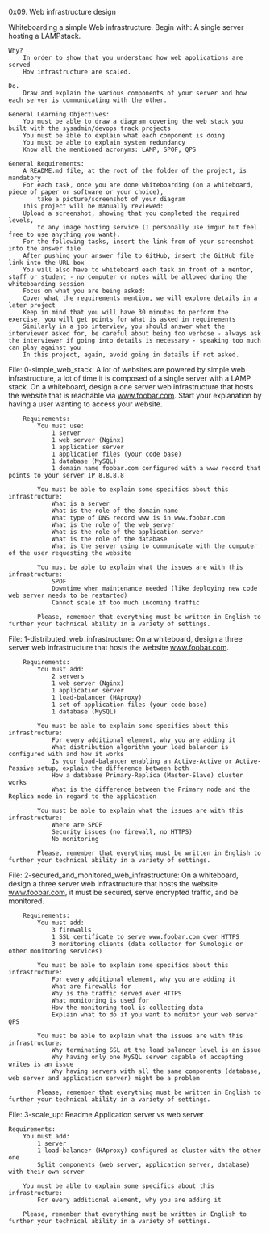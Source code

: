 0x09. Web infrastructure design

Whiteboarding a simple Web infrastructure.
	Begin with:
		A single server hosting a LAMPstack.

	Why?
		In order to show that you understand how web applications are served
		How infrastructure are scaled.
	
	Do.
		Draw and explain the various components of your server and how each server is communicating with the other.

	General Learning Objectives:
		You must be able to draw a diagram covering the web stack you built with the sysadmin/devops track projects
		You must be able to explain what each component is doing
		You must be able to explain system redundancy
		Know all the mentioned acronyms: LAMP, SPOF, QPS

	General Requirements:
		A README.md file, at the root of the folder of the project, is mandatory
		For each task, once you are done whiteboarding (on a whiteboard, piece of paper or software or your choice),
			take a picture/screenshot of your diagram
		This project will be manually reviewed:
		Upload a screenshot, showing that you completed the required levels,
			to any image hosting service (I personally use imgur but feel free to use anything you want).
		For the following tasks, insert the link from of your screenshot into the answer file
		After pushing your answer file to GitHub, insert the GitHub file link into the URL box
		You will also have to whiteboard each task in front of a mentor, staff or student - no computer or notes will be allowed during the whiteboarding session
		Focus on what you are being asked:
		Cover what the requirements mention, we will explore details in a later project
		Keep in mind that you will have 30 minutes to perform the exercise, you will get points for what is asked in requirements
		Similarly in a job interview, you should answer what the interviewer asked for, be careful about being too verbose - always ask the interviewer if going into details is necessary - speaking too much can play against you
		In this project, again, avoid going in details if not asked.

File: 0-simple_web_stack:
	A lot of websites are powered by simple web infrastructure, a lot of time it is composed of a single server with a LAMP stack.
	On a whiteboard, design a one server web infrastructure that hosts the website that is reachable via www.foobar.com. Start your explanation by having a user wanting to access your website.
		
		Requirements:
			You must use:
				1 server
				1 web server (Nginx)
				1 application server
				1 application files (your code base)
				1 database (MySQL)
				1 domain name foobar.com configured with a www record that points to your server IP 8.8.8.8
			
			You must be able to explain some specifics about this infrastructure:
				What is a server
				What is the role of the domain name
				What type of DNS record www is in www.foobar.com
				What is the role of the web server
				What is the role of the application server
				What is the role of the database
				What is the server using to communicate with the computer of the user requesting the website

			You must be able to explain what the issues are with this infrastructure:
				SPOF
				Downtime when maintenance needed (like deploying new code web server needs to be restarted)
				Cannot scale if too much incoming traffic

			Please, remember that everything must be written in English to further your technical ability in a variety of settings.

File: 1-distributed_web_infrastructure:
	On a whiteboard, design a three server web infrastructure that hosts the website www.foobar.com.

		Requirements:
			You must add:
				2 servers
				1 web server (Nginx)
				1 application server
				1 load-balancer (HAproxy)
				1 set of application files (your code base)
				1 database (MySQL)
			
			You must be able to explain some specifics about this infrastructure:
				For every additional element, why you are adding it
				What distribution algorithm your load balancer is configured with and how it works
				Is your load-balancer enabling an Active-Active or Active-Passive setup, explain the difference between both
				How a database Primary-Replica (Master-Slave) cluster works
				What is the difference between the Primary node and the Replica node in regard to the application
			
			You must be able to explain what the issues are with this infrastructure:
				Where are SPOF
				Security issues (no firewall, no HTTPS)
				No monitoring
			
			Please, remember that everything must be written in English to further your technical ability in a variety of settings.

File: 2-secured_and_monitored_web_infrastructure:
	On a whiteboard, design a three server web infrastructure that hosts the website www.foobar.com, it must be secured, serve encrypted traffic, and be monitored.

		Requirements:
			You must add:
				3 firewalls
				1 SSL certificate to serve www.foobar.com over HTTPS
				3 monitoring clients (data collector for Sumologic or other monitoring services)

			You must be able to explain some specifics about this infrastructure:
				For every additional element, why you are adding it
				What are firewalls for
				Why is the traffic served over HTTPS
				What monitoring is used for
				How the monitoring tool is collecting data
				Explain what to do if you want to monitor your web server QPS

			You must be able to explain what the issues are with this infrastructure:
				Why terminating SSL at the load balancer level is an issue
				Why having only one MySQL server capable of accepting writes is an issue
				Why having servers with all the same components (database, web server and application server) might be a problem

			Please, remember that everything must be written in English to further your technical ability in a variety of settings.

File: 3-scale_up:
	Readme
		Application server vs web server
	
	Requirements:
		You must add:
			1 server
			1 load-balancer (HAproxy) configured as cluster with the other one
			Split components (web server, application server, database) with their own server

		You must be able to explain some specifics about this infrastructure:
			For every additional element, why you are adding it
	
		Please, remember that everything must be written in English to further your technical ability in a variety of settings.
